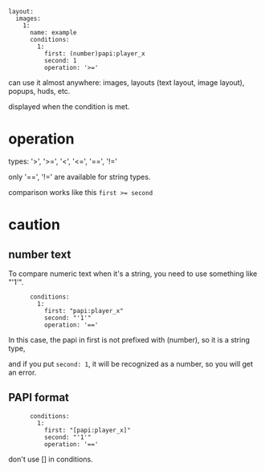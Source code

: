 ```
layout:
  images:
    1:
      name: example
      conditions:
        1:
          first: (number)papi:player_x
          second: 1
          operation: '>='
```
can use it almost anywhere: images, layouts (text layout, image layout), popups, huds, etc.

displayed when the condition is met.

# operation
types: '>', '>=', '<', '<=', '==', '!='

only '==', '!=' are available for string types.

comparison works like this `first >= second`

# caution
## number text
To compare numeric text when it's a string, you need to use something like "'1'".
```
      conditions:
        1:
          first: "papi:player_x"
          second: "'1'"
          operation: '=='
```

In this case, the papi in first is not prefixed with (number), so it is a string type,

and if you put `second: 1`, it will be recognized as a number, so you will get an error.



## PAPI format
```
      conditions:
        1:
          first: "[papi:player_x]"
          second: "'1'"
          operation: '=='
```
don't use [] in conditions.